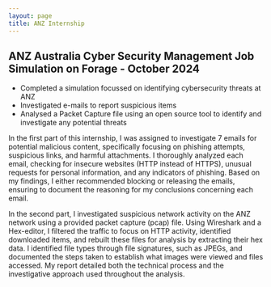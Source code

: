 ```yaml
---
layout: page
title: ANZ Internship
---
```


## ANZ Australia Cyber Security Management Job Simulation on Forage - October 2024

- Completed a simulation focussed on identifying cybersecurity threats at ANZ
- Investigated e-mails to report suspicious items
- Analysed a Packet Capture file using an open source tool to identify and investigate any potential threats


In the first part of this internship, I was assigned to investigate 7 emails for potential malicious content, specifically focusing on phishing attempts, suspicious links, and harmful attachments. 
I thoroughly analyzed each email, checking for insecure websites (HTTP instead of HTTPS), unusual requests for personal information, and any indicators of phishing. 
Based on my findings, I either recommended blocking or releasing the emails, ensuring to document the reasoning for my conclusions concerning each email.

In the second part, I investigated suspicious network activity on the ANZ network using a provided packet capture (pcap) file. Using Wireshark and a Hex-editor, I filtered the traffic to focus on HTTP activity, identified downloaded items, and rebuilt these files for analysis by extracting their hex data. 
I identified file types through file signatures, such as JPEGs, and documented the steps taken to establish what images were viewed and files accessed. 
My report detailed both the technical process and the investigative approach used throughout the analysis.
